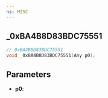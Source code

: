 ```yaml
---
ns: MISC
---
```

## _0xBA4B8D83BDC75551

```c
// 0xBA4B8D83BDC75551
void _0xBA4B8D83BDC75551(Any p0);
```


## Parameters
* **p0**: 

